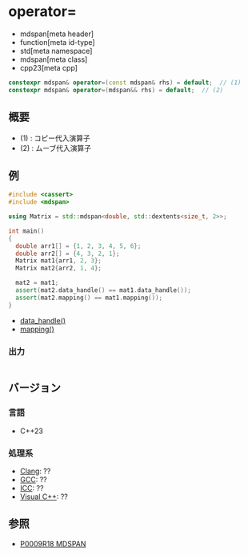 # operator=
* mdspan[meta header]
* function[meta id-type]
* std[meta namespace]
* mdspan[meta class]
* cpp23[meta cpp]

```cpp
constexpr mdspan& operator=(const mdspan& rhs) = default;  // (1)
constexpr mdspan& operator=(mdspan&& rhs) = default;  // (2)
```

## 概要
- (1) : コピー代入演算子
- (2) : ムーブ代入演算子


## 例
```cpp example
#include <cassert>
#include <mdspan>

using Matrix = std::mdspan<double, std::dextents<size_t, 2>>;

int main()
{
  double arr1[] = {1, 2, 3, 4, 5, 6};
  double arr2[] = {4, 3, 2, 1};
  Matrix mat1{arr1, 2, 3};
  Matrix mat2{arr2, 1, 4};

  mat2 = mat1;
  assert(mat2.data_handle() == mat1.data_handle());
  assert(mat2.mapping() == mat1.mapping());
}
```
* [data_handle()](data_handle.md)
* [mapping()](mapping.md)

### 出力
```
```


## バージョン
### 言語
- C++23

### 処理系
- [Clang](/implementation.md#clang): ??
- [GCC](/implementation.md#gcc): ??
- [ICC](/implementation.md#icc): ??
- [Visual C++](/implementation.md#visual_cpp): ??


## 参照
- [P0009R18 MDSPAN](https://www.open-std.org/jtc1/sc22/wg21/docs/papers/2022/p0009r18.html)
